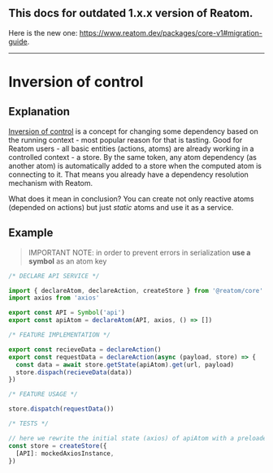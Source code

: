 ## **This docs for outdated 1.x.x version of Reatom.**

Here is the new one: https://www.reatom.dev/packages/core-v1#migration-guide.

---

# Inversion of control

## Explanation

[Inversion of control](https://en.wikipedia.org/wiki/Inversion_of_control) is a concept for changing some dependency based on the running context - most popular reason for that is tasting. Good for Reatom users - all basic entities (actions, atoms) are already working in a controlled context - a store. By the same token, any atom dependency (as another atom) is automatically added to a store when the computed atom is connecting to it. That means you already have a dependency resolution mechanism with Reatom.

What does it mean in conclusion? You can create not only reactive atoms (depended on actions) but just _static_ atoms and use it as a service.

## Example

> IMPORTANT NOTE: in order to prevent errors in serialization **use a symbol** as an atom key

```ts
/* DECLARE API SERVICE */

import { declareAtom, declareAction, createStore } from '@reatom/core'
import axios from 'axios'

export const API = Symbol('api')
export const apiAtom = declareAtom(API, axios, () => [])

/* FEATURE IMPLEMENTATION */

export const recieveData = declareAction()
export const requestData = declareAction(async (payload, store) => {
  const data = await store.getState(apiAtom).get(url, payload)
  store.dispach(recieveData(data))
})

/* FEATURE USAGE */

store.dispatch(requestData())

/* TESTS */

// here we rewrite the initial state (axios) of apiAtom with a preloaded state
const store = createStore({
  [API]: mockedAxiosInstance,
})
```
